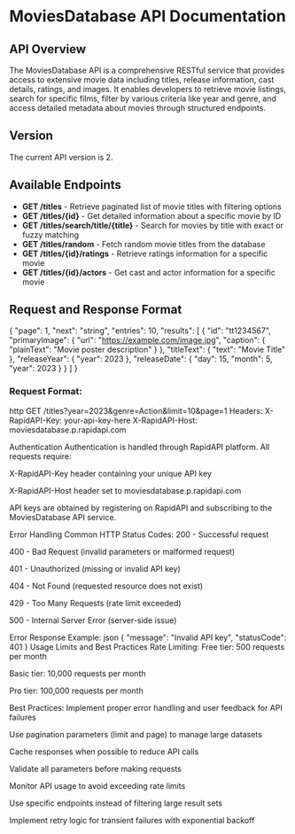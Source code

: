 # MoviesDatabase API Documentation

## API Overview
The MoviesDatabase API is a comprehensive RESTful service that provides access to extensive movie data including titles, release information, cast details, ratings, and images. It enables developers to retrieve movie listings, search for specific films, filter by various criteria like year and genre, and access detailed metadata about movies through structured endpoints.

## Version
The current API version is 2.

## Available Endpoints

- **GET /titles** - Retrieve paginated list of movie titles with filtering options
- **GET /titles/{id}** - Get detailed information about a specific movie by ID
- **GET /titles/search/title/{title}** - Search for movies by title with exact or fuzzy matching
- **GET /titles/random** - Fetch random movie titles from the database
- **GET /titles/{id}/ratings** - Retrieve ratings information for a specific movie
- **GET /titles/{id}/actors** - Get cast and actor information for a specific movie

## Request and Response Format
{
  "page": 1,
  "next": "string",
  "entries": 10,
  "results": [
    {
      "id": "tt1234567",
      "primaryImage": {
        "url": "https://example.com/image.jpg",
        "caption": {
          "plainText": "Movie poster description"
        }
      },
      "titleText": {
        "text": "Movie Title"
      },
      "releaseYear": {
        "year": 2023
      },
      "releaseDate": {
        "day": 15,
        "month": 5,
        "year": 2023
      }
    }
  ]
}


### Request Format:
http
GET /titles?year=2023&genre=Action&limit=10&page=1
Headers:
  X-RapidAPI-Key: your-api-key-here
  X-RapidAPI-Host: moviesdatabase.p.rapidapi.com

Authentication
Authentication is handled through RapidAPI platform. All requests require:

X-RapidAPI-Key header containing your unique API key

X-RapidAPI-Host header set to moviesdatabase.p.rapidapi.com

API keys are obtained by registering on RapidAPI and subscribing to the MoviesDatabase API service.

Error Handling
Common HTTP Status Codes:
200 - Successful request

400 - Bad Request (invalid parameters or malformed request)

401 - Unauthorized (missing or invalid API key)

404 - Not Found (requested resource does not exist)

429 - Too Many Requests (rate limit exceeded)

500 - Internal Server Error (server-side issue)

Error Response Example:
json
{
  "message": "Invalid API key",
  "statusCode": 401
}
Usage Limits and Best Practices
Rate Limiting:
Free tier: 500 requests per month

Basic tier: 10,000 requests per month

Pro tier: 100,000 requests per month

Best Practices:
Implement proper error handling and user feedback for API failures

Use pagination parameters (limit and page) to manage large datasets

Cache responses when possible to reduce API calls

Validate all parameters before making requests

Monitor API usage to avoid exceeding rate limits

Use specific endpoints instead of filtering large result sets

Implement retry logic for transient failures with exponential backoff
